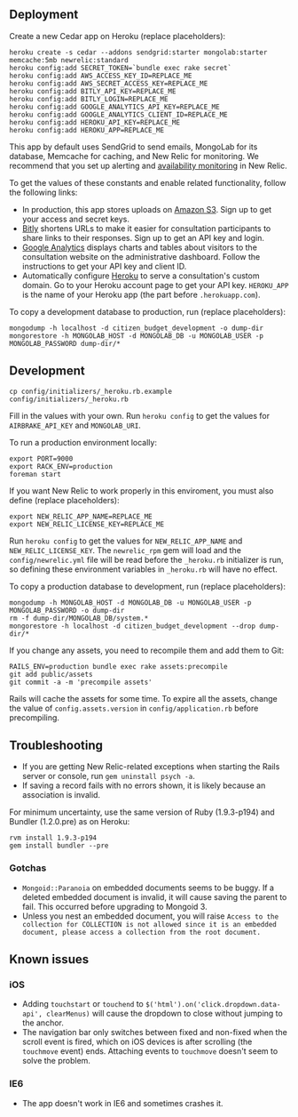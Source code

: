 ## Deployment

Create a new Cedar app on Heroku (replace placeholders):

    heroku create -s cedar --addons sendgrid:starter mongolab:starter memcache:5mb newrelic:standard
    heroku config:add SECRET_TOKEN=`bundle exec rake secret`
    heroku config:add AWS_ACCESS_KEY_ID=REPLACE_ME
    heroku config:add AWS_SECRET_ACCESS_KEY=REPLACE_ME
    heroku config:add BITLY_API_KEY=REPLACE_ME
    heroku config:add BITLY_LOGIN=REPLACE_ME
    heroku config:add GOOGLE_ANALYTICS_API_KEY=REPLACE_ME
    heroku config:add GOOGLE_ANALYTICS_CLIENT_ID=REPLACE_ME
    heroku config:add HEROKU_API_KEY=REPLACE_ME
    heroku config:add HEROKU_APP=REPLACE_ME

This app by default uses SendGrid to send emails, MongoLab for its database, Memcache for caching, and New Relic for monitoring. We recommend that you set up alerting and [availability monitoring](https://newrelic.com/docs/features/availability-monitoring-faq) in New Relic.

To get the values of these constants and enable related functionality, follow the following links:
* In production, this app stores uploads on [Amazon S3](http://aws.amazon.com/s3/). Sign up to get your access and secret keys.
* [Bitly](http://bitly.com/a/your_api_key/) shortens URLs to make it easier for consultation participants to share links to their responses. Sign up to get an API key and login.
* [Google Analytics](http://analytics-api-samples.googlecode.com/svn/trunk/src/reporting/javascript/ez-ga-dash/docs/user-documentation.html#register) displays charts and tables about visitors to the consultation website on the administrative dashboard. Follow the instructions to get your API key and client ID.
* Automatically configure [Heroku](https://api.heroku.com/account) to serve a consultation's custom domain. Go to your Heroku account page to get your API key. `HEROKU_APP` is the name of your Heroku app (the part before `.herokuapp.com`).

To copy a development database to production, run (replace placeholders):

    mongodump -h localhost -d citizen_budget_development -o dump-dir
    mongorestore -h MONGOLAB_HOST -d MONGOLAB_DB -u MONGOLAB_USER -p MONGOLAB_PASSWORD dump-dir/*

## Development

    cp config/initializers/_heroku.rb.example config/initializers/_heroku.rb

Fill in the values with your own. Run `heroku config` to get the values for `AIRBRAKE_API_KEY` and `MONGOLAB_URI`.

To run a production environment locally:

    export PORT=9000
    export RACK_ENV=production
    foreman start

If you want New Relic to work properly in this enviroment, you must also define (replace placeholders):

    export NEW_RELIC_APP_NAME=REPLACE_ME
    export NEW_RELIC_LICENSE_KEY=REPLACE_ME

Run `heroku config` to get the values for `NEW_RELIC_APP_NAME` and `NEW_RELIC_LICENSE_KEY`. The `newrelic_rpm` gem will load and the `config/newrelic.yml` file will be read before the `_heroku.rb` initializer is run, so defining these environment variables in `_heroku.rb` will have no effect.

To copy a production database to development, run (replace placeholders):

    mongodump -h MONGOLAB_HOST -d MONGOLAB_DB -u MONGOLAB_USER -p MONGOLAB_PASSWORD -o dump-dir
    rm -f dump-dir/MONGOLAB_DB/system.*
    mongorestore -h localhost -d citizen_budget_development --drop dump-dir/*

If you change any assets, you need to recompile them and add them to Git:

    RAILS_ENV=production bundle exec rake assets:precompile
    git add public/assets
    git commit -a -m 'precompile assets'

Rails will cache the assets for some time. To expire all the assets, change the value of `config.assets.version` in `config/application.rb` before precompiling.

## Troubleshooting

* If you are getting New Relic-related exceptions when starting the Rails server or console, run `gem uninstall psych -a`.
* If saving a record fails with no errors shown, it is likely because an association is invalid.

For minimum uncertainty, use the same version of Ruby (1.9.3-p194) and Bundler (1.2.0.pre) as on Heroku:

    rvm install 1.9.3-p194
    gem install bundler --pre

### Gotchas

* `Mongoid::Paranoia` on embedded documents seems to be buggy. If a deleted embedded document is invalid, it will cause saving the parent to fail. This occurred before upgrading to Mongoid 3.
* Unless you nest an embedded document, you will raise `Access to the collection for COLLECTION is not allowed since it is an embedded document, please access a collection from the root document.`

## Known issues

### iOS

* Adding `touchstart` or `touchend` to `$('html').on('click.dropdown.data-api', clearMenus)` will cause the dropdown to close without jumping to the anchor.
* The navigation bar only switches between fixed and non-fixed when the scroll event is fired, which on iOS devices is after scrolling (the `touchmove` event) ends. Attaching events to `touchmove` doesn't seem to solve the problem.

### IE6

* The app doesn't work in IE6 and sometimes crashes it.
